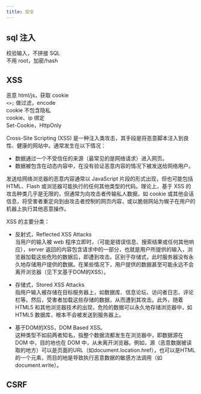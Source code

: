 ```yaml
---
title: 安全
---
```


## sql 注入

校验输入，不拼接 SQL  
不用 root，加密/hash

## XSS

恶意 html/js，获取 cookie  
`<>;` 做过滤，encode  
cookie 不包含隐私  
cookie、ip 绑定  
Set-Cookie，HttpOnly


Cross-Site Scripting (XSS) 是一种注入类攻击，其手段是将恶意脚本注入到良性、健康的网站中。通常发生在以下情况：

* 数据通过一个不受信任的来源（最常见的是网络请求）进入网页。
* 数据被包含在动态内容中，在没有验证恶意内容的情况下被发送给网络用户。

发送给网络浏览器的恶意内容通常以 JavaScript 片段的形式出现，但也可能包括 HTML、Flash 或浏览器可能执行的任何其他类型的代码。理论上，基于 XSS 的攻击种类几乎是无限的，但通常为向攻击者传输私人数据，如 cookie 或其他会话信息，将受害者重定向到由攻击者控制的网页内容，或以脆弱网站为幌子在用户的机器上执行其他恶意操作。

XSS 的主要分类：

* 反射式，Reflected XSS Attacks  
当用户的输入被 web 程序立即时，（可能是错误信息、搜索结果或任何其他响应），server 返回的内容包含请求中的一部分，也就是用户所提供的输入，浏览器加载这些危险的数据后，即遭到攻击。区别于存储式，此时服务器没有永久地存储用户提供的数据。在某些情况下，用户提供的数据甚至可能永远不会离开浏览器（见下文基于DOM的XSS）。

* 存储式，Stored XSS Attacks  
指用户输入被存储在目标服务器上，如数据库、信息论坛、访问者日志、评论栏等。然后，受害者加载这些存储的数据，从而遭到其攻击。此外，随着 HTML5 和其他浏览器技术的出现，危险的数据可以永久地存储浏览器中，如 HTML5 数据库，根本不会被发送到服务器上。

* 基于DOM的XSS，DOM Based XSS。  
这种类型不如前两者知名，指整个数据流都发生在浏览器中，即数据源在 DOM 中，目的地也在 DOM 中，从未离开浏览器。例如，源（恶意数据被读取的地方）可以是页面的URL（如document.location.href），也可以是HTML的一个元素，而目的地是导致执行恶意数据的敏感方法调用（如document.write）。



## CSRF
